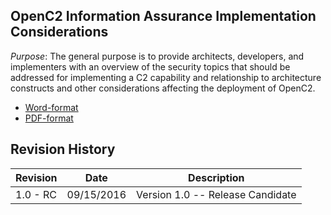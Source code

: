 ## OpenC2 Information Assurance Implementation Considerations

_Purpose_: The general purpose is to provide architects, developers, and implementers with an overview of the security topics that should be addressed for implementing a C2 capability and relationship to architecture constructs and other considerations affecting the deployment of OpenC2.

- [Word-format](https://github.com/OpenC2-org/openc2-org/blob/master/security/OpenC2%20IA%20Implementation%20Considerations_RCv1.0.docx?raw=true)
- [PDF-format](https://github.com/OpenC2-org/openc2-org/blob/master/security/OpenC2%20IA%20Implementation%20Considerations_RCv1.0.pdf)

## Revision History

Revision | Date | Description
---------|------|------------
1.0 - RC | 09/15/2016 | Version 1.0 -- Release Candidate
